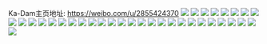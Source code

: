 Ka-Dam主页地址: https://weibo.com/u/2855424370 
![](https://wx4.sinaimg.cn/mw2000/aa325172ly1h96owtvuyuj20tz0tzwm1.jpg) 
![](https://wx4.sinaimg.cn/mw2000/aa325172ly1h96owumdu7j20u00u0tib.jpg) 
![](https://wx4.sinaimg.cn/mw2000/aa325172ly1h96owvtuj5j22c02c0u0x.jpg) 
![](https://wx4.sinaimg.cn/mw2000/aa325172ly1h305etxgtdj22ht2ht1ky.jpg) 
![](https://wx4.sinaimg.cn/mw2000/aa325172ly1h305ewzcjgj23402c0b2a.jpg) 
![](https://wx4.sinaimg.cn/mw2000/aa325172ly1h305eywis3j222m22me81.jpg) 
![](https://wx4.sinaimg.cn/mw2000/aa325172ly1h0b13kqqn3j20u00u0n0o.jpg) 
![](https://wx4.sinaimg.cn/mw2000/aa325172ly1gyp70j6acij21o01o0qq4.jpg) 
![](https://wx4.sinaimg.cn/mw2000/aa325172ly1gyp70i7lygj21o01o0x6p.jpg) 
![](https://wx4.sinaimg.cn/mw2000/aa325172ly1gsnpu9xh6gj20u0140abl.jpg) 
![](https://wx4.sinaimg.cn/mw2000/aa325172ly1gsnpuaqhlaj20u00u0mye.jpg) 
![](https://wx4.sinaimg.cn/mw2000/aa325172ly1gsnpu9jgppj20u00u040q.jpg) 
![](https://wx4.sinaimg.cn/mw2000/aa325172ly1gsnpua9y9ij20u00u0dgu.jpg) 
![](https://wx4.sinaimg.cn/mw2000/aa325172ly1gsnpublxljj20qw1bswmm.jpg) 
![](https://wx4.sinaimg.cn/mw2000/aa325172ly1gsnpuix35lj22c0340npd.jpg) 
![](https://wx4.sinaimg.cn/mw2000/aa325172ly1gopml1m41aj2340340h8w.jpg) 
![](https://wx4.sinaimg.cn/mw2000/aa325172gy1gez9wiuvv3j20u01ht42z.jpg) 
![](https://wx4.sinaimg.cn/mw2000/aa325172ly1fyjyockrlgj20u00u0dmo.jpg) 
![](https://wx4.sinaimg.cn/mw2000/aa325172gy1fye1lnb7plj22c02c0qvc.jpg) 
![](https://wx4.sinaimg.cn/mw2000/aa325172ly1fy1pu8vwkfj21420u00x1.jpg) 
![](https://wx4.sinaimg.cn/mw2000/aa325172gy1fxg52kpo53j20jg0ax0tg.jpg) 
![](https://wx4.sinaimg.cn/mw2000/aa325172gy1fwsyikj0r7j23402bx4qq.jpg) 
![](https://wx4.sinaimg.cn/mw2000/aa325172gy1fvgdd6olsrj20zi0qoaj4.jpg) 
![](https://wx4.sinaimg.cn/mw2000/aa325172gy1ftk2t3l2v6j21bf0qogxp.jpg) 
![](https://wx4.sinaimg.cn/mw2000/aa325172gy1ftc1u0agjxj22c02c0u0x.jpg) 
![](https://wx4.sinaimg.cn/mw2000/aa325172gy1fsmpiy8jp8j22c02c0qv6.jpg) 
![](https://wx4.sinaimg.cn/mw2000/aa325172gy1frr2o2i91qj20ku2bx1ky.jpg) 
![](https://wx4.sinaimg.cn/mw2000/aa325172gy1fre3qef1mqj21o01o0k83.jpg) 
![](https://wx4.sinaimg.cn/mw2000/aa325172gy1fr65w3qppij20zm0qothr.jpg) 
![](https://wx4.sinaimg.cn/mw2000/aa325172gy1fq9m0m5n1uj22c02c1e82.jpg) 
![](https://wx4.sinaimg.cn/mw2000/aa325172gy1fpj1mdm8hej20xd0p0467.jpg) 
![](https://wx4.sinaimg.cn/mw2000/aa325172gy1fpj1me7ykvj20qo0qotif.jpg) 
![](https://wx4.sinaimg.cn/mw2000/aa325172gy1fpj1mgmupnj20qo1bfk2q.jpg) 
![](https://wx4.sinaimg.cn/mw2000/aa325172gy1fpj1mcwxc9j20ku0kuadc.jpg) 
